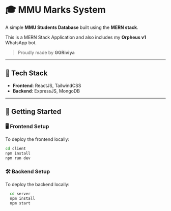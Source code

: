 
# 🎓 MMU Marks System

A simple **MMU Students Database** built using the **MERN stack**.

This is a MERN Stack Application and also includes my **Orpheus v1** WhatsApp bot.

> Proudly made by **GGRiviya**

---

## 📌 Tech Stack

- **Frontend**: ReactJS, TailwindCSS  
- **Backend**: ExpressJS, MongoDB  

---

## 🚀 Getting Started

### 🖥️ Frontend Setup

To deploy the frontend locally:

```bash
cd client
npm install
npm run dev
```

### 🛠️ Backend Setup
To deploy the backend locally:

```bash
  cd server
  npm install
  npm start
```



